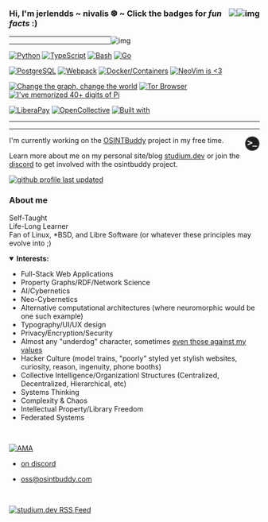 
<h3>

<img align="right" alt="img" src="https://komarev.com/ghpvc/?username=jerlendds&amp;color=brightgreen&amp;style=flat-square">

<a href="https://github.com/login?return_to=https%3A%2F%2Fgithub.com%2Fjerlendds%3Ftab%3Dfollowers"><img align="right" src="https://img.shields.io/github/followers/jerlendds.svg?style=social&label=Follow&maxAge=2592000" /></a> 

Hi, I'm jerlendds ~ nivalis ❆ ~ Click the badges for *fun facts* :)

</h3>


<p dir="auto">

<img align="right" width="300" alt="img" src="https://encrypted-tbn0.gstatic.com/images?q=tbn:ANd9GcQtul6ZK_089y64Jx0HxDgsxbeS1yf8Jy8uZA&amp;usqp=CAU" style="max-width: 100%;">

</p>

<hr>
<hr>

<div dir="auto">

[![Python](https://img.shields.io/badge/python-%2314354C.svg?style=for-the-badge&logo=python&logoColor=white)](https://python.org) [![TypeScript](https://img.shields.io/badge/typescript-%23007ACC.svg?style=for-the-badge&amp;logo=typescript&amp;logoColor=white)](https://www.typescriptlang.org/) [![Bash](https://img.shields.io/badge/shell_script-%23121011.svg?style=for-the-badge&amp;logo=gnu-bash&amp;logoColor=white)](https://www.gnu.org/software/bash/manual/bash.html) [![Go](https://img.shields.io/badge/go-%2300ADD8.svg?style=for-the-badge&amp;logo=go&amp;logoColor=white)](https://go.dev/)

</div>
<div dir="auto">

[![PostgreSQL](https://img.shields.io/badge/postgres-%23316192.svg?style=for-the-badge&amp;logo=postgresql&amp;logoColor=white)](https://www.postgresql.org/) [![Webpack](https://img.shields.io/badge/webpack-%238DD6F9.svg?style=for-the-badge&amp;logo=webpack&amp;logoColor=black)](https://webpack.js.org/) [![Docker/Containers](https://img.shields.io/badge/Docker-2CA5E0?style=for-the-badge&amp;logo=docker&amp;logoColor=white)](https://www.docker.com/) [![NeoVim is <3](https://img.shields.io/badge/NeoVim-%2357A143.svg?&style=for-the-badge&logo=neovim&logoColor=white)](https://github.com/rockerBOO/awesome-neovim)

[![Change the graph, change the world](https://badgen.net/badge/Graphs/Network%20Science/green?icon=https://studium.dev/static/studium-dev-logo.svg&scale=1.15&labelColor=black)](http://networksciencebook.com/) [![Tor Browser](https://img.shields.io/badge/Tor_Browser-7D4698?style=for-the-badge&logo=Tor-Browser&logoColor=white)](https://www.eff.org/document/tor-myths-and-facts) [![I've memorized 40+ digits of Pi](https://img.shields.io/badge/Raspberry%20Pi-A22846?style=for-the-badge&logo=Raspberry%20Pi&logoColor=white)](https://github.com/thibmaek/awesome-raspberry-pi)

[![LiberaPay](https://img.shields.io/badge/Liberapay-F6C915?style=for-the-badge&logo=liberapay&logoColor=black)](https://liberapay.com/jerlendds/) [![OpenCollective](https://img.shields.io/badge/OpenCollective-1F87FF?style=for-the-badge&logo=OpenCollective&logoColor=white)](https://opencollective.com/openinfolabs)  [![Built with](https://ForTheBadge.com/images/badges/built-with-love.svg)](https://github.com/jerlendds/osintbuddy)

</div>

<hr>
<hr>

<img height="30" align="right" src="https://raw.githubusercontent.com/github/explore/80688e429a7d4ef2fca1e82350fe8e3517d3494d/topics/terminal/terminal.png" style="max-width: 100%;">


I'm currently working on the <a href="https://github.com/jerlendds/osintbuddy">OSINTBuddy</a> project in my free time.


Learn more about me on my personal site/blog <a href="https://studium.dev/" rel="nofollow">studium.dev</a> or join the <a href="https://discord.gg/b8vW4J4skv" rel="nofollow">discord</a> to get involved with the osintbuddy project.


[![github profile last updated](https://img.shields.io/github/last-commit/jerlendds/jerlendds/main?label=last%20updated&amp;style=flat-square)](https://github.com/jerlendds/jerlendds/commits)

### About me

Self-Taught <br/>
Life-Long Learner <br/>
Fan of Linux, *BSD, and Libre Software (or whatever these principles may evolve into ;) <br/>


<details open><summary> <strong>Interests:</strong> </summary>

- Full-Stack Web Applications
- Property Graphs/RDF/Network Science
- AI/Cybernetics
- Neo-Cybernetics
- Alternative computational architectures (where neuromorphic would be one such example)
- Typography/UI/UX design
- Privacy/Encryption/Security
- Almost any "underdog" character, sometimes [even those against my values](https://www.galton.org/letters/darwin/correspondence.htm)
- Hacker Culture (model trains, "poorly" styled yet stylish websites, curiosity, reason, ingenuity, phone booths)
- Collective Intelligence/Organizationl Structures (Centralized, Decentralized, Hierarchical, etc) 
- Systems Thinking
- Complexity & Chaos
- Intellectual Property/Library Freedom
- Federated Systems

</details>




<br/>

<div align="flex" dir="auto">

[![AMA](https://img.shields.io/badge/%E2%80%A2-Ask%20me%20anything-4cc121.svg?colorA=4cc121)](mailto:good@luck.stranger)

- <a href="https://discord.gg/gsbbYHA3K3">on discord</a>

- <a href="mailto:oss@osintbuddy.com">oss@osintbuddy.com</a>

</div>

<br>

[![studium.dev RSS Feed](https://img.shields.io/badge/RSS%20%7E%20studium.dev-FFA500?style=for-the-badge&logo=rss&logoColor=white)](https://studium.dev/index.xml)


